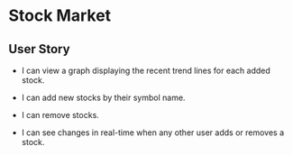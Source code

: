 # Stock Market
## User Story
- I can view a graph displaying the recent trend lines for each added stock.

- I can add new stocks by their symbol name.

- I can remove stocks.

- I can see changes in real-time when any other user adds or removes a stock. 
